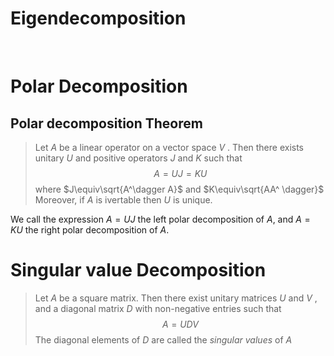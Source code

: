 # Eigendecomposition
<br/>

# Polar Decomposition
## Polar decomposition Theorem
>Let $A$ be a linear operator on a vector space $V$ . Then there exists unitary $U$ and positive operators $J$ and $K$ such that
$$A=UJ=KU$$
where $J\equiv\sqrt{A^\dagger A}$ and $K\equiv\sqrt{AA^
\dagger}$
Moreover, if $A$ is ivertable then $U$ is unique.

We call the expression $A = UJ$ the left polar decomposition of $A$, and $A = KU$ the right polar decomposition of $A$.
<br/>
# Singular value Decomposition
>Let $A$ be a square matrix. Then there exist unitary matrices $U$ and $V$ , and a diagonal matrix $D$ with non-negative entries such that
>$$A=UDV$$
>The diagonal elements of $D$ are called the _singular values_ of $A$

